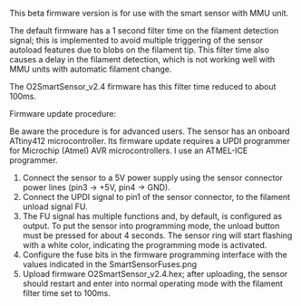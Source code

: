 This beta firmware version is for use with the smart sensor with MMU unit.

The default firmware has a 1 second filter time on the filament detection signal; this is implemented to avoid multiple triggering of the sensor autoload features due to blobs on the filament tip. This filter time also causes a delay in the filament detection, which is not working well with MMU units with automatic filament change.

The O2SmartSensor_v2.4 firmware has this filter time reduced to about 100ms.

Firmware update procedure:

Be aware the procedure is for advanced users.
The sensor has an onboard ATtiny412 microcontroller.
Its firmware update requires a UPDI programmer for Microchip (Atmel) AVR microcontrollers. I use an ATMEL-ICE programmer.

1) Connect the sensor to a 5V power supply using the sensor connector power lines (pin3 -> +5V, pin4 -> GND).
2) Connect the UPDI signal to pin1 of the sensor connector, to the filament unload signal FU.
3) The FU signal has multiple functions and, by default, is configured as output. To put the sensor into programming mode, the unload button must be pressed for about 4 seconds. The sensor ring will start flashing with a white color, indicating the programming mode is activated.
4) Configure the fuse bits in the firmware programming interface with the values indicated in the SmartSensorFuses.png
5) Upload firmware O2SmartSensor_v2.4.hex; after uploading, the sensor should restart and enter into normal operating mode with the filament filter time set to 100ms.

